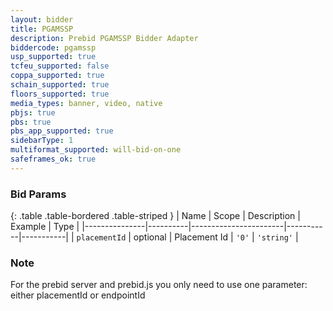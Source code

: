 ```yaml
---
layout: bidder
title: PGAMSSP
description: Prebid PGAMSSP Bidder Adapter
biddercode: pgamssp
usp_supported: true
tcfeu_supported: false
coppa_supported: true
schain_supported: true
floors_supported: true
media_types: banner, video, native
pbjs: true
pbs: true
pbs_app_supported: true
sidebarType: 1
multiformat_supported: will-bid-on-one
safeframes_ok: true
---
```


### Bid Params

{: .table .table-bordered .table-striped }
| Name          | Scope    | Description           | Example   | Type      |
|---------------|----------|-----------------------|-----------|-----------|
| `placementId`      | optional | Placement Id         | `'0'`    | `'string'` |

### Note

For the prebid server and prebid.js you only need to use one parameter: either placementId or endpointId

